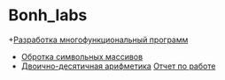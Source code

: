 # Bonh_labs
+[Разработка многофункциональный программ](https://github.com/TheZnat/Bonh_labs/blob/master/Лаба-1.cpp)
+ [Обротка символьных массивов](https://github.com/TheZnat/Bonh_labs/blob/master/main.cpp "Push me")
+ [Двоично-десятичная арифметикa](https://github.com/TheZnat/Bonh_labs/blob/master/Доп%20лаба%20двочино-десятичная%20система%20счисления.cpp) [Отчет по работе](https://github.com/TheZnat/Bonh_labs/blob/master/Двоично-Десятичная%20лаба%20Кузинов%20Максим.docx)

